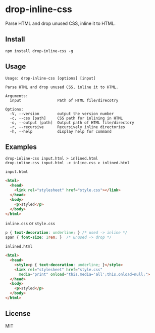 # drop-inline-css

Parse HTML and drop unused CSS, inline it to HTML.

## Install

```
npm install drop-inline-css -g
```

## Usage

```
Usage: drop-inline-css [options] [input]

Parse HTML and drop unused CSS, inline it to HTML.

Arguments:
  input                Path of HTML file/direcotry

Options:
  -V, --version        output the version number
  -c, --css [path]     CSS path for inlining in HTML
  -o, --output [path]  Output path of HTML file/directory
  -r, --recursive      Recursively inline directories
  -h, --help           display help for command
```

## Examples

```
drop-inline-css input.html > inlined.html
drop-inline-css input.html -c inline.css > inlined.html
```

`input.html`

```html
<html>
  <head>
    <link rel="stylesheet" href="style.css"></link>
  </head>
  <body>
    <p>styled</p>
  </body>
</html>
```

`inline.css` or `style.css`

```css
p { text-decoration: underline; } /* used -> inline */
span { font-size: 1rem; }  /* unused -> drop */
```

`inlined.html`

```html
<html>
  <head>
    <style>p { text-decoration: underline; }</style>
    <link rel="stylesheet" href="style.css"
      media="print" onload="this.media='all';this.onload=null;">
  </head>
  <body>
    <p>styled</p>
  </body>
</html>
```

## License

MIT
